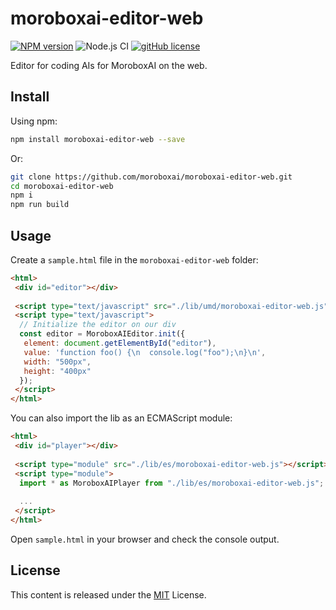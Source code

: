 # moroboxai-editor-web

[![NPM version](https://img.shields.io/npm/v/moroboxai-editor-web.svg)](https://www.npmjs.com/package/moroboxai-editor-web)
![Node.js CI](https://github.com/moroboxai/moroboxai-editor-web/workflows/Node.js%20CI/badge.svg)
[![gitHub license](https://img.shields.io/badge/license-MIT-blue.svg)](https://github.com/moroboxai/moroboxai-editor-web/blob/master/LICENSE)

Editor for coding AIs for MoroboxAI on the web.

## Install

Using npm:

```bash
npm install moroboxai-editor-web --save
```

Or:

```bash
git clone https://github.com/moroboxai/moroboxai-editor-web.git
cd moroboxai-editor-web
npm i
npm run build
```

## Usage

Create a `sample.html` file in the `moroboxai-editor-web` folder:

```html
<html>
 <div id="editor"></div> 
  
 <script type="text/javascript" src="./lib/umd/moroboxai-editor-web.js"></script>
 <script type="text/javascript">
  // Initialize the editor on our div
  const editor = MoroboxAIEditor.init({
   element: document.getElementById("editor"),
   value: 'function foo() {\n  console.log("foo");\n}\n',
   width: "500px",
   height: "400px"
  });
 </script>
</html>
```

You can also import the lib as an ECMAScript module:

```html
<html>
 <div id="player"></div> 
 
 <script type="module" src="./lib/es/moroboxai-editor-web.js"></script>
 <script type="module">
  import * as MoroboxAIPlayer from "./lib/es/moroboxai-editor-web.js";
  
  ...
 </script>
</html>
```

Open `sample.html` in your browser and check the console output.

## License

This content is released under the [MIT](http://opensource.org/licenses/MIT) License.
